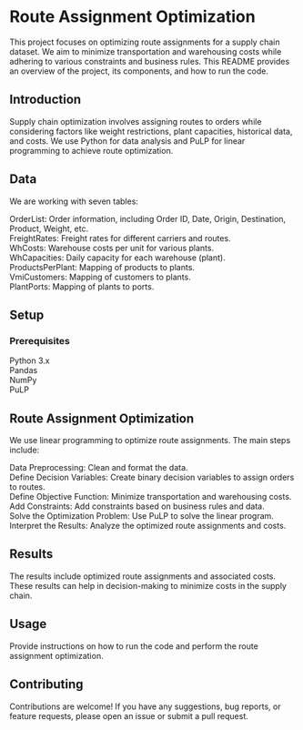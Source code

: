# Route Assignment Optimization
This project focuses on optimizing route assignments for a supply chain dataset. We aim to minimize transportation and warehousing costs while adhering to various constraints and business rules. This README provides an overview of the project, its components, and how to run the code.

## Introduction
Supply chain optimization involves assigning routes to orders while considering factors like weight restrictions, plant capacities, historical data, and costs. We use Python for data analysis and PuLP for linear programming to achieve route optimization.

## Data
We are working with seven tables:
  
OrderList: Order information, including Order ID, Date, Origin, Destination, Product, Weight, etc.  
FreightRates: Freight rates for different carriers and routes.  
WhCosts: Warehouse costs per unit for various plants.  
WhCapacities: Daily capacity for each warehouse (plant).  
ProductsPerPlant: Mapping of products to plants.  
VmiCustomers: Mapping of customers to plants.  
PlantPorts: Mapping of plants to ports.  

## Setup
### Prerequisites  
Python 3.x  
Pandas  
NumPy  
PuLP  

## Route Assignment Optimization
We use linear programming to optimize route assignments. The main steps include:
  
Data Preprocessing: Clean and format the data.  
Define Decision Variables: Create binary decision variables to assign orders to routes.  
Define Objective Function: Minimize transportation and warehousing costs.  
Add Constraints: Add constraints based on business rules and data.  
Solve the Optimization Problem: Use PuLP to solve the linear program.  
Interpret the Results: Analyze the optimized route assignments and costs.

## Results
The results include optimized route assignments and associated costs. These results can help in decision-making to minimize costs in the supply chain.

## Usage
Provide instructions on how to run the code and perform the route assignment optimization.

## Contributing
Contributions are welcome! If you have any suggestions, bug reports, or feature requests, please open an issue or submit a pull request.